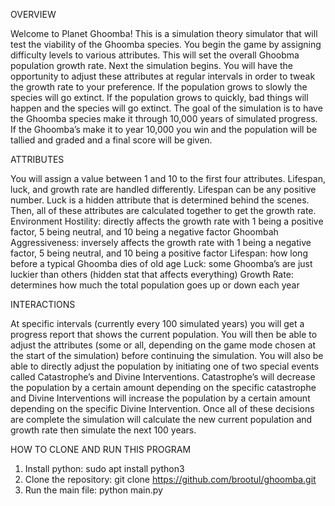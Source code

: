 OVERVIEW

Welcome to Planet Ghoomba! This is a simulation theory simulator that will test the viability of the Ghoomba species. You begin the game by assigning difficulty levels to various attributes. This will set the overall Ghoobma population growth rate. Next the simulation begins. You will have the opportunity to adjust these attributes at regular intervals in order to tweak the growth rate to your preference. If the population grows to slowly the species will go extinct. If the population grows to quickly, bad things will happen and the species will go extinct. The goal of the simulation is to have the Ghoomba species make it through 10,000 years of simulated progress. If the Ghoomba’s make it to year 10,000 you win and the population will be tallied and graded and a final score will be given.


ATTRIBUTES

You will assign a value between 1 and 10 to the first four attributes. Lifespan, luck, and growth rate are handled differently. Lifespan can be any positive number. Luck is a hidden attribute that is determined behind the scenes. Then, all of these attributes are calculated together to get the growth rate.
Environment Hostility: directly affects the growth rate with 1 being a positive factor, 5 being neutral, and 10 being a negative factor
Ghoombah Aggressiveness: inversely affects the growth rate with 1 being a negative factor, 5 being neutral, and 10 being a positive factor
Lifespan: how long before a typical Ghoomba dies of old age
Luck: some Ghoomba’s are just luckier than others (hidden stat that affects everything)
Growth Rate: determines how much the total population goes up or down each year

 
INTERACTIONS 

At specific intervals (currently every 100 simulated years) you will get a progress report that shows the current population. You will then be able to adjust the attributes (some or all, depending on the game mode chosen at the start of the simulation) before continuing the simulation. You will also be able to directly adjust the population by initiating one of two special events called Catastrophe’s and Divine Interventions. Catastrophe’s will decrease the population by a certain amount depending on the specific catastrophe and Divine Interventions will increase the population by a certain amount depending on the specific Divine Intervention. Once all of these decisions are complete the simulation will calculate the new current population and growth rate then simulate the next 100 years.


HOW TO CLONE AND RUN THIS PROGRAM 

1. Install python: sudo apt install python3
2. Clone the repository: git clone https://github.com/brootul/ghoomba.git
3. Run the main file: python main.py
